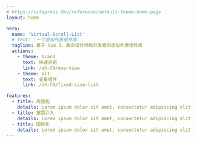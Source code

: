 ```yaml
---
# https://vitepress.dev/reference/default-theme-home-page
layout: home

hero:
  name: 'Virtual-Scroll-List'
  # text: '一个虚拟列表组件库'
  tagline: 基于 Vue 3，面向设计师和开发者的虚拟列表组件库
  actions:
    - theme: brand
      text: 快速开始
      link: /zh-CN/overview
    - theme: alt
      text: 查看组件
      link: /zh-CN/fixed-size-list

features:
  - title: 高性能
    details: Lorem ipsum dolor sit amet, consectetur adipiscing elit
  - title: 按需引入
    details: Lorem ipsum dolor sit amet, consectetur adipiscing elit
  - title: 国际化
    details: Lorem ipsum dolor sit amet, consectetur adipiscing elit
---
```

